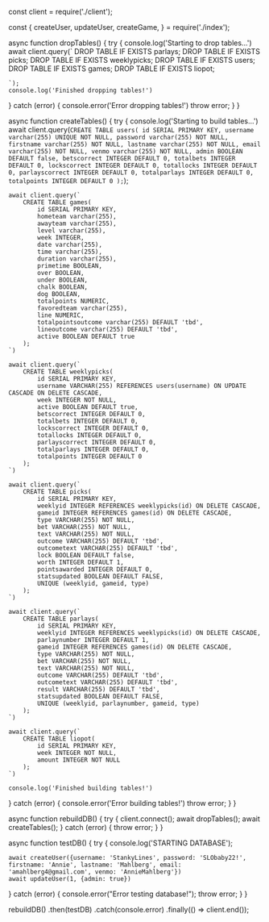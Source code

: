 const client = require('./client');

const {
    createUser,
    updateUser,
    createGame,
} = require('./index');

async function dropTables() {
try {
    console.log('Starting to drop tables...')
    await client.query(`
        DROP TABLE IF EXISTS parlays;
        DROP TABLE IF EXISTS picks;
        DROP TABLE IF EXISTS weeklypicks;
        DROP TABLE IF EXISTS users;
        DROP TABLE IF EXISTS games;
        DROP TABLE IF EXISTS liopot;

    `);
    console.log('Finished dropping tables!')
} catch (error) {
    console.error('Error dropping tables!')
    throw error;
}
}

async function createTables() {
try {
    console.log('Starting to build tables...')
    await client.query(`
        CREATE TABLE users(
            id SERIAL PRIMARY KEY,
            username varchar(255) UNIQUE NOT NULL,
            password varchar(255) NOT NULL,
            firstname varchar(255) NOT NULL,
            lastname varchar(255) NOT NULL,
            email varchar(255) NOT NULL,
            venmo varchar(255) NOT NULL,
            admin BOOLEAN DEFAULT false,
            betscorrect INTEGER DEFAULT 0,
            totalbets INTEGER DEFAULT 0,
            lockscorrect INTEGER DEFAULT 0,
            totallocks INTEGER DEFAULT 0,
            parlayscorrect INTEGER DEFAULT 0,
            totalparlays INTEGER DEFAULT 0,
            totalpoints INTEGER DEFAULT 0
        );
    `);

    await client.query(`
        CREATE TABLE games(
            id SERIAL PRIMARY KEY,
            hometeam varchar(255),
            awayteam varchar(255),
            level varchar(255),
            week INTEGER,
            date varchar(255),
            time varchar(255),
            duration varchar(255),
            primetime BOOLEAN,
            over BOOLEAN,
            under BOOLEAN,
            chalk BOOLEAN,
            dog BOOLEAN,
            totalpoints NUMERIC,
            favoredteam varchar(255),
            line NUMERIC,
            totalpointsoutcome varchar(255) DEFAULT 'tbd',
            lineoutcome varchar(255) DEFAULT 'tbd',
            active BOOLEAN DEFAULT true
        );
    `)

    await client.query(`
        CREATE TABLE weeklypicks(
            id SERIAL PRIMARY KEY,
            username VARCHAR(255) REFERENCES users(username) ON UPDATE CASCADE ON DELETE CASCADE,
            week INTEGER NOT NULL,
            active BOOLEAN DEFAULT true,
            betscorrect INTEGER DEFAULT 0,
            totalbets INTEGER DEFAULT 0,
            lockscorrect INTEGER DEFAULT 0,
            totallocks INTEGER DEFAULT 0,
            parlayscorrect INTEGER DEFAULT 0,
            totalparlays INTEGER DEFAULT 0,
            totalpoints INTEGER DEFAULT 0
        );
    `)

    await client.query(`
        CREATE TABLE picks(
            id SERIAL PRIMARY KEY,
            weeklyid INTEGER REFERENCES weeklypicks(id) ON DELETE CASCADE,
            gameid INTEGER REFERENCES games(id) ON DELETE CASCADE,
            type VARCHAR(255) NOT NULL,
            bet VARCHAR(255) NOT NULL,
            text VARCHAR(255) NOT NULL,
            outcome VARCHAR(255) DEFAULT 'tbd',
            outcometext VARCHAR(255) DEFAULT 'tbd',
            lock BOOLEAN DEFAULT false,
            worth INTEGER DEFAULT 1,
            pointsawarded INTEGER DEFAULT 0,
            statsupdated BOOLEAN DEFAULT FALSE,
            UNIQUE (weeklyid, gameid, type)
        );
    `)

    await client.query(`
        CREATE TABLE parlays(
            id SERIAL PRIMARY KEY,
            weeklyid INTEGER REFERENCES weeklypicks(id) ON DELETE CASCADE,
            parlaynumber INTEGER DEFAULT 1, 
            gameid INTEGER REFERENCES games(id) ON DELETE CASCADE,
            type VARCHAR(255) NOT NULL,
            bet VARCHAR(255) NOT NULL,
            text VARCHAR(255) NOT NULL,
            outcome VARCHAR(255) DEFAULT 'tbd',
            outcometext VARCHAR(255) DEFAULT 'tbd',
            result VARCHAR(255) DEFAULT 'tbd',
            statsupdated BOOLEAN DEFAULT FALSE,
            UNIQUE (weeklyid, parlaynumber, gameid, type)
        );
    `)

    await client.query(`
        CREATE TABLE liopot(
            id SERIAL PRIMARY KEY,
            week INTEGER NOT NULL,
            amount INTEGER NOT NULL
        );
    `)

    console.log('Finished building tables!')
} catch (error) {
    console.error('Error building tables!')
    throw error;
}
}

async function rebuildDB() {
try {
    client.connect();
    await dropTables();
    await createTables();
} catch (error) {
    throw error;
}
}

async function testDB() {
try {
    console.log('STARTING DATABASE');

    await createUser({username: 'StankyLines', password: 'SLObaby22!', firstname: 'Annie', lastname: 'Mahlberg', email: 'amahlberg4@gmail.com', venmo: 'AnnieMahlberg'})
    await updateUser(1, {admin: true})
} catch (error) {
    console.error("Error testing database!");
    throw error;
}
}

rebuildDB()
.then(testDB)
.catch(console.error)
.finally(() => client.end());